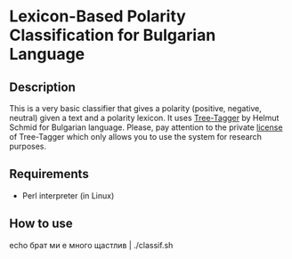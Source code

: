 # Lexicon-Based Polarity Classification for Bulgarian Language

## Description
This is a very basic classifier that gives a polarity (positive, negative, neutral) given a text and a polarity lexicon.
It uses [Tree-Tagger](http://www.cis.uni-muenchen.de/~schmid/tools/TreeTagger/) by Helmut Schmid for Bulgarian language. Please, pay attention to the private [license](http://www.cis.uni-muenchen.de/~schmid/tools/TreeTagger/Tagger-Licence) of Tree-Tagger which only allows you to use the system for research purposes.

## Requirements
* Perl interpreter (in Linux)

## How to use
echo брат ми е много щастлив | ./classif.sh